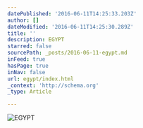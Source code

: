 ```yaml
---
datePublished: '2016-06-11T14:25:33.203Z'
author: []
dateModified: '2016-06-11T14:25:30.289Z'
title: ''
description: EGYPT
starred: false
sourcePath: _posts/2016-06-11-egypt.md
inFeed: true
hasPage: true
inNav: false
url: egypt/index.html
_context: 'http://schema.org'
_type: Article

---
```

![EGYPT](https://the-grid-user-content.s3-us-west-2.amazonaws.com/5c26082a-8da2-4559-80d7-b6e89b4646e5.jpg)